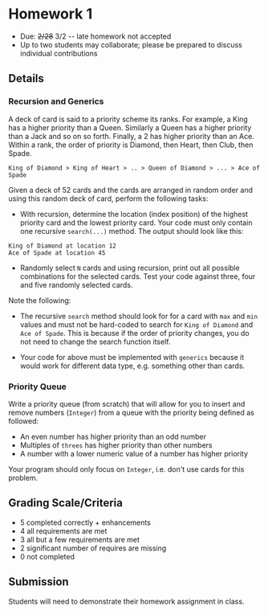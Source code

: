 # Homework 1

* Due: ~~2/28~~ 3/2 -- late homework not accepted
* Up to two students may collaborate; please be prepared to discuss individual contributions

## Details

### Recursion and Generics

A deck of card is said to a priority scheme its ranks.  For example, a King has a higher priority than a Queen.  Similarly a Queen has a higher priority than a Jack and so on so forth.  Finally, a 2 has higher priority than an Ace.  Within a rank, the order of priority is Diamond, then Heart, then Club, then Spade.

```
King of Diamond > King of Heart > .. > Queen of Diamond > ... > Ace of Spade
```

Given a deck of 52 cards and the cards are arranged in random order and using this random deck of card, perform the following tasks:

* With recursion, determine the location (index position) of the highest priority card and the lowest priority card.  Your code must only contain one recursive `search(...)` method.  The output should look like this:

```
King of Diamond at location 12
Ace of Spade at location 45
```

* Randomly select `N` cards and using recursion, print out all possible combinations for the selected cards.  Test your code against three, four and five randomly selected cards.

Note the following:

- The recursive `search` method should look for for a card with `max` and `min` values and must not be hard-coded to search for `King of Diamond` and `Ace of Spade`.  This is because if the order of priority changes, you do not need to change the search function itself.

- Your code for above must be implemented with `generics` because it would work for different data type, e.g. something other than cards.

### Priority Queue

Write a priority queue (from scratch) that will allow for you to insert and remove numbers (`Integer`) from a queue with the priority being defined as followed:

- An even number has higher priority than an odd number
- Multiples of `threes` has higher priority than other numbers
- A number with a lower numeric value of a number has higher priority

Your program should only focus on `Integer`, i.e. don't use cards for this problem.

## Grading Scale/Criteria

* 5 completed correctly + enhancements
* 4 all requirements are met
* 3 all but a few requirements are met
* 2 significant number of requires are missing
* 0 not completed

## Submission

Students will need to demonstrate their homework assignment in class.
